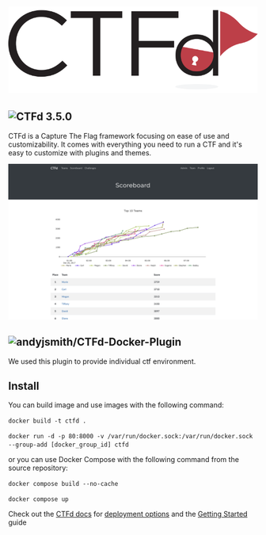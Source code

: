 # ![](https://github.com/CTFd/CTFd/blob/master/CTFd/themes/core/static/img/logo.png?raw=true)

## ![CTFd 3.5.0](https://github.com/CTFd/CTFd/tree/3.5.0)

CTFd is a Capture The Flag framework focusing on ease of use and customizability. It comes with everything you need to run a CTF and it's easy to customize with plugins and themes.

![CTFd is a CTF in a can.](https://github.com/CTFd/CTFd/blob/master/CTFd/themes/core/static/img/scoreboard.png?raw=true)

## ![andyjsmith/CTFd-Docker-Plugin](https://github.com/andyjsmith/CTFd-Docker-Plugin)

We used this plugin to provide individual ctf environment.

## Install

You can build image and use images with the following command:

`docker build -t ctfd .`

`docker run -d -p 80:8000 -v /var/run/docker.sock:/var/run/docker.sock --group-add [docker_group_id] ctfd`

or you can use Docker Compose with the following command from the source repository:

`docker compose build --no-cache`

`docker compose up`

Check out the [CTFd docs](https://docs.ctfd.io/) for [deployment options](https://docs.ctfd.io/docs/deployment/installation) and the [Getting Started](https://docs.ctfd.io/tutorials/getting-started/) guide
